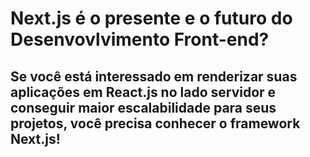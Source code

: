 # Next.js é o presente e o futuro do Desenvovlvimento Front-end?
## Se você está interessado em renderizar suas aplicações em React.js no lado servidor e conseguir maior escalabilidade para seus projetos, você precisa conhecer o framework Next.js!
